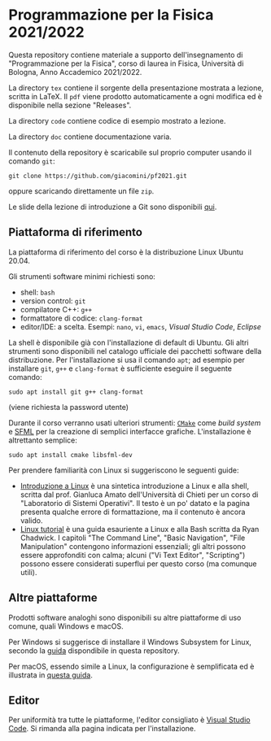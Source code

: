 # Programmazione per la Fisica 2021/2022

Questa repository contiene materiale a supporto dell'insegnamento di "Programmazione per la Fisica", corso di laurea in
Fisica, Università di Bologna, Anno Accademico 2021/2022.

La directory `tex` contiene il sorgente della presentazione mostrata a lezione, scritta in LaTeX. Il `pdf` viene
prodotto automaticamente a ogni modifica ed è disponibile nella sezione "Releases".

La directory `code` contiene codice di esempio mostrato a lezione.

La directory `doc` contiene documentazione varia.

Il contenuto della repository è scaricabile sul proprio computer usando il comando `git`:

```shell
git clone https://github.com/giacomini/pf2021.git
```

oppure scaricando direttamente un file `zip`.

Le slide della lezione di introduzione a Git sono disponibili [qui](https://github.com/rsreds/git_course).

## Piattaforma di riferimento

La piattaforma di riferimento del corso è la distribuzione Linux Ubuntu 20.04.

Gli strumenti software minimi richiesti sono:

* shell: `bash`
* version control: `git`
* compilatore C++: `g++`
* formattatore di codice: `clang-format`
* editor/IDE: a scelta. Esempi: `nano`, `vi`, `emacs`, _Visual Studio Code_, _Eclipse_

La shell è disponibile già con l'installazione di default di Ubuntu. Gli altri strumenti sono disponibili nel catalogo
ufficiale dei pacchetti software della distribuzione. Per l'installazione si usa il comando `apt`; ad esempio per
installare `git`, `g++` e `clang-format` è sufficiente eseguire il seguente comando:

```shell
sudo apt install git g++ clang-format
```

(viene richiesta la password utente)

Durante il corso verranno usati ulteriori strumenti: [`CMake`](https://cmake.org/) come _build system_ e [SFML](https://sfml-dev.org/) per la creazione di semplici interfacce grafiche. L'installazione è altrettanto semplice:

```shell
sudo apt install cmake libsfml-dev
```

Per prendere familiarità con Linux si suggeriscono le seguenti guide:

* [Introduzione a Linux](https://www.sci.unich.it/~amato/teaching/old/labdati10/lezioni/linux/linux.php) è una sintetica
  introduzione a Linux e alla shell, scritta dal prof. Gianluca Amato dell'Università di Chieti per un corso di
  "Laboratorio di Sistemi Operativi". Il testo è un po' datato e la pagina presenta qualche errore di formattazione, ma
  il contenuto è ancora valido.
* [Linux tutorial](https://ryanstutorials.net/linuxtutorial/) è una guida esauriente a Linux e alla Bash scritta da Ryan
  Chadwick. I capitoli "The Command Line", "Basic Navigation", "File Manipulation" contengono informazioni essenziali;
  gli altri possono essere approfonditi con calma; alcuni ("Vi Text Editor", "Scripting") possono essere considerati
  superflui per questo corso (ma comunque utili).

## Altre piattaforme

Prodotti software analoghi sono disponibili su altre piattaforme di uso comune, quali Windows e macOS.

Per Windows si suggerisce di installare il Windows Subsystem for Linux, secondo la [guida](doc/WSLGuide.md) dispondibile
in questa repository.

Per macOS, essendo simile a Linux, la configurazione è semplificata ed è illustrata in [questa
guida](doc/macOSGuide.md).

## Editor

Per uniformità tra tutte le piattaforme, l'editor consigliato è [Visual Studio Code](https://code.visualstudio.com/). Si
rimanda alla pagina indicata per l'installazione.

